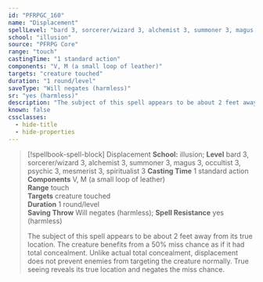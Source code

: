 ```yaml
---
id: "PFRPGC_160"
name: "Displacement"
spellLevel: "bard 3, sorcerer/wizard 3, alchemist 3, summoner 3, magus 3, occultist 3, psychic 3, mesmerist 3, spiritualist 3"
school: "illusion"
source: "PFRPG Core"
range: "touch"
castingTime: "1 standard action"
components: "V, M (a small loop of leather)"
targets: "creature touched"
duration: "1 round/level"
saveType: "Will negates (harmless)"
sr: "yes (harmless)"
description: "The subject of this spell appears to be about 2 feet away from its true location. The creature benefits from a 50% miss chance as if it had total concealment. Unlike actual total concealment, displacement does not prevent enemies from targeting the creature normally. True seeing reveals its true location and negates the miss chance."
known: false
cssclasses:
  - hide-title
  - hide-properties
---
```


> [!spellbook-spell-block] Displacement
> **School:** illusion; **Level** bard 3, sorcerer/wizard 3, alchemist 3, summoner 3, magus 3, occultist 3, psychic 3, mesmerist 3, spiritualist 3
> **Casting Time** 1 standard action  
> **Components** V, M (a small loop of leather)  
> **Range** touch  
> **Targets** creature touched  
> **Duration** 1 round/level  
> **Saving Throw** Will negates (harmless); **Spell Resistance** yes (harmless)
> 
> The subject of this spell appears to be about 2 feet away from its true location. The creature benefits from a 50% miss chance as if it had total concealment. Unlike actual total concealment, displacement does not prevent enemies from targeting the creature normally. True seeing reveals its true location and negates the miss chance.